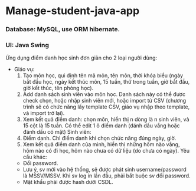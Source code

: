 # Manage-student-java-app
### Database: MySQL, use ORM hibernate.
### UI: Java Swing

Ứng dụng điểm danh học sinh đơn giản cho 2 loại người dùng:
- Giáo vụ:
  1. Tạo môn học, qui định tên mã môn, tên môn, thời khóa biểu (ngày bắt đầu học, ngày kết thúc môn, 15 
  tuần, thứ trong tuần, giờ bắt đầu, giờ kết thúc, tên phòng học).
  2. Add danh sách sinh viên vào môn học. Danh sách này có thể được check chọn, hoặc nhập sinh viên 
  mới, hoặc import từ CSV (chương trình sẽ có chức năng lấy template CSV, giáo vụ nhập theo template, 
  và import trở lại).
  3. Xem kết quả điểm danh: chọn môn, hiển thị n dòng là n sinh viên, và 15 cột là 15 tuần. Có thể edit 1 ô 
  điểm danh (đánh dấu vắng hoặc đánh dấu có mặt)
Sinh viên:
  1. Điểm danh. Chỉ điểm danh khi chọn chức năng đúng ngày, giờ.
  2. Xem kết quả điểm danh của mình, hiển thị những hôm nào vắng, hôm nào có đi học, hôm nào chưa 
  có dữ liệu (do chưa có ngày).
Yêu cầu khác:
  - Đổi password.
  - Lưu ý, sv mới vào hệ thống, sẽ được phát sinh username/password là MSSV/MSSV. Khi sv log in lần đầu, 
  phải bắt buộc sv đổi password.
  - Mật khẩu phải được hash dưới CSDL.
